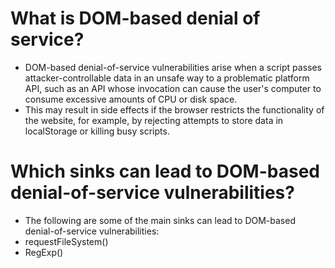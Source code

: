# What is DOM-based denial of service?
- DOM-based denial-of-service vulnerabilities arise when a script passes attacker-controllable data in an unsafe way to a problematic platform API, such as an API whose invocation can cause the user's computer to consume excessive amounts of CPU or disk space. 
- This may result in side effects if the browser restricts the functionality of the website, for example, by rejecting attempts to store data in localStorage or killing busy scripts.

# Which sinks can lead to DOM-based denial-of-service vulnerabilities?
- The following are some of the main sinks can lead to DOM-based denial-of-service vulnerabilities:
- requestFileSystem()
- RegExp()